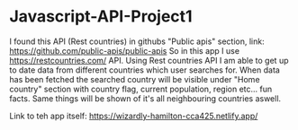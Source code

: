 # Javascript-API-Project1
I found this API (Rest countries) in githubs "Public apis" section, link: https://github.com/public-apis/public-apis 
So in this app I use https://restcountries.com/ API. Using Rest countries API I am able to get up to date data from different countries which user searches for. 
When data has been fetched the searched country will be visible under "Home country" section with country flag, current population, region etc... fun facts.
Same things will be shown of it's all neighbouring countries aswell.

Link to teh app itself: https://wizardly-hamilton-cca425.netlify.app/
